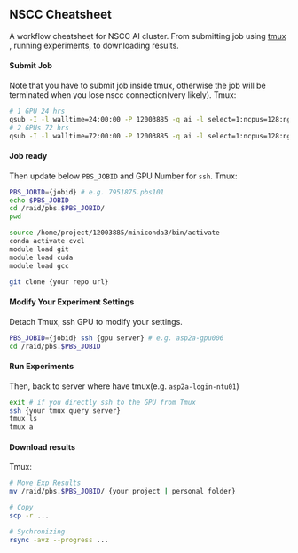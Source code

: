 ## NSCC Cheatsheet
A workflow cheatsheet for NSCC AI cluster.
From submitting job using [tmux](https://github.com/tmux/tmux) , running experiments, to downloading results.
#### Submit Job
Note that you have to submit job inside tmux, otherwise the job will be terminated when you lose nscc connection(very likely).
Tmux:
```bash
# 1 GPU 24 hrs
qsub -I -l walltime=24:00:00 -P 12003885 -q ai -l select=1:ncpus=128:ngpus=1:mem=512G -M {your email address} -m bea
# 2 GPUs 72 hrs
qsub -I -l walltime=72:00:00 -P 12003885 -q ai -l select=1:ncpus=128:ngpus=2:mem=512G -M {your email address} -m bea
```

#### Job ready
Then update below `PBS_JOBID` and GPU Number for `ssh`.
Tmux:
```bash
PBS_JOBID={jobid} # e.g. 7951875.pbs101
echo $PBS_JOBID 
cd /raid/pbs.$PBS_JOBID/
pwd

source /home/project/12003885/miniconda3/bin/activate
conda activate cvcl
module load git
module load cuda
module load gcc

git clone {your repo url}

```

#### Modify Your Experiment Settings
Detach Tmux, ssh GPU to modify your settings.

```bash
PBS_JOBID={jobid} ssh {gpu server} # e.g. asp2a-gpu006
cd /raid/pbs.$PBS_JOBID
```

#### Run Experiments
Then, back to server where have tmux(e.g. `asp2a-login-ntu01`)
```bash
exit # if you directly ssh to the GPU from Tmux
ssh {your tmux query server}
tmux ls
tmux a
```

#### Download results
Tmux:
```bash
# Move Exp Results
mv /raid/pbs.$PBS_JOBID/ {your project | personal folder}

# Copy
scp -r ...

# Sychronizing 
rsync -avz --progress ...
```
